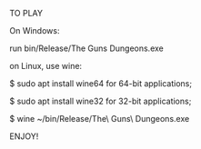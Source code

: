 TO PLAY


On Windows:

run bin/Release/The Guns Dungeons.exe


on Linux, use wine:

$ sudo apt install wine64
for 64-bit applications;

$ sudo apt install wine32
for 32-bit applications;

$ wine ~/bin/Release/The\ Guns\ Dungeons.exe


ENJOY!
